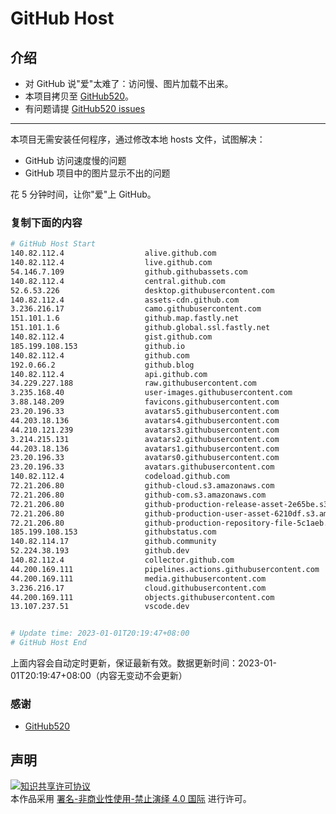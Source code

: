 # GitHub Host
## 介绍
- 对 GitHub 说"爱"太难了：访问慢、图片加载不出来。
- 本项目拷贝至 [GitHub520](https://github.com/521xueweihan/GitHub520)。
- 有问题请提 [GitHub520 issues](https://github.com/521xueweihan/GitHub520/issues/new)

---

本项目无需安装任何程序，通过修改本地 hosts 文件，试图解决：
- GitHub 访问速度慢的问题
- GitHub 项目中的图片显示不出的问题

花 5 分钟时间，让你"爱"上 GitHub。

### 复制下面的内容
```bash
# GitHub Host Start
140.82.112.4                  alive.github.com
140.82.112.4                  live.github.com
54.146.7.109                  github.githubassets.com
140.82.112.4                  central.github.com
52.6.53.226                   desktop.githubusercontent.com
140.82.112.4                  assets-cdn.github.com
3.236.216.17                  camo.githubusercontent.com
151.101.1.6                   github.map.fastly.net
151.101.1.6                   github.global.ssl.fastly.net
140.82.112.4                  gist.github.com
185.199.108.153               github.io
140.82.112.4                  github.com
192.0.66.2                    github.blog
140.82.112.4                  api.github.com
34.229.227.188                raw.githubusercontent.com
3.235.168.40                  user-images.githubusercontent.com
3.88.148.209                  favicons.githubusercontent.com
23.20.196.33                  avatars5.githubusercontent.com
44.203.18.136                 avatars4.githubusercontent.com
44.210.121.239                avatars3.githubusercontent.com
3.214.215.131                 avatars2.githubusercontent.com
44.203.18.136                 avatars1.githubusercontent.com
23.20.196.33                  avatars0.githubusercontent.com
23.20.196.33                  avatars.githubusercontent.com
140.82.112.4                  codeload.github.com
72.21.206.80                  github-cloud.s3.amazonaws.com
72.21.206.80                  github-com.s3.amazonaws.com
72.21.206.80                  github-production-release-asset-2e65be.s3.amazonaws.com
72.21.206.80                  github-production-user-asset-6210df.s3.amazonaws.com
72.21.206.80                  github-production-repository-file-5c1aeb.s3.amazonaws.com
185.199.108.153               githubstatus.com
140.82.114.17                 github.community
52.224.38.193                 github.dev
140.82.112.4                  collector.github.com
44.200.169.111                pipelines.actions.githubusercontent.com
44.200.169.111                media.githubusercontent.com
3.236.216.17                  cloud.githubusercontent.com
44.200.169.111                objects.githubusercontent.com
13.107.237.51                 vscode.dev


# Update time: 2023-01-01T20:19:47+08:00
# GitHub Host End

```
上面内容会自动定时更新，保证最新有效。数据更新时间：2023-01-01T20:19:47+08:00（内容无变动不会更新）

### 感谢

- [GitHub520](https://github.com/521xueweihan/GitHub520)

## 声明
<a rel="license" href="https://creativecommons.org/licenses/by-nc-nd/4.0/deed.zh"><img alt="知识共享许可协议" style="border-width: 0" src="https://licensebuttons.net/l/by-nc-nd/4.0/88x31.png"></a><br>本作品采用 <a rel="license" href="https://creativecommons.org/licenses/by-nc-nd/4.0/deed.zh">署名-非商业性使用-禁止演绎 4.0 国际</a> 进行许可。